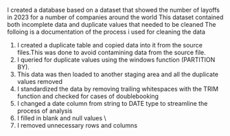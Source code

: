 I created a database based on a dataset that showed the number of layoffs in 2023 for a number of companies around the world
This dataset contained both incomplete data and duplicate values that needed to be cleaned
The folloing is a documentation of the process i used for cleaning the data
  1. I created a duplicate table and copied  data into it from the source files.This was done to avoid contamining data from the source file.
  2. I queried for duplicate values using the windows function (PARTITION BY).
  3. This data was then loaded to another staging area and all the duplicate values removed
  4. I standardized the data by removing trailing whitespaces with the TRIM function and checked for cases of doublebooking
  5. I changed a date column from string to DATE type to streamline the process of analysis
  6. I filled in blank and null values \
  7. I removed unnecessary rows and columns
